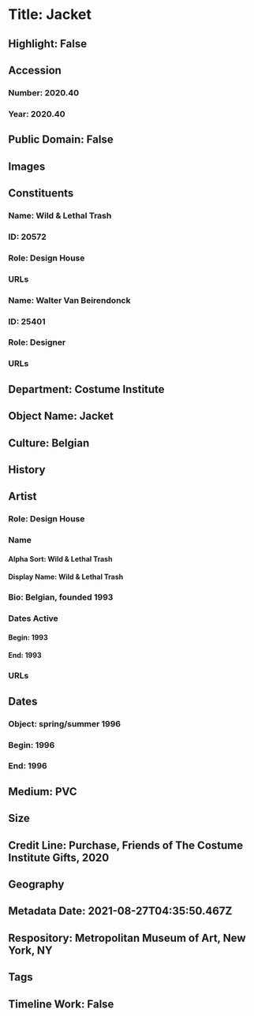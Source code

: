 # Title: Jacket
## Highlight: False
## Accession
### Number: 2020.40
### Year: 2020.40
## Public Domain: False
## Images
## Constituents
### Name: Wild &amp; Lethal Trash
### ID: 20572
### Role: Design House
### URLs
### Name: Walter Van Beirendonck
### ID: 25401
### Role: Designer
### URLs
## Department: Costume Institute
## Object Name: Jacket
## Culture: Belgian
## History
## Artist
### Role: Design House
### Name
#### Alpha Sort: Wild & Lethal Trash
#### Display Name: Wild & Lethal Trash
### Bio: Belgian, founded 1993
### Dates Active
#### Begin: 1993
#### End: 1993
### URLs
## Dates
### Object: spring/summer 1996
### Begin: 1996
### End: 1996
## Medium: PVC
## Size
## Credit Line: Purchase, Friends of The Costume Institute Gifts, 2020
## Geography
## Metadata Date: 2021-08-27T04:35:50.467Z
## Respository: Metropolitan Museum of Art, New York, NY
## Tags
## Timeline Work: False
